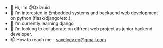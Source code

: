 - 👋 Hi, I’m @QxDruid
- 👀 I’m interested in Embedded systems and backaend web development on python (flask/django/etc.).
- 🌱 I’m currently learning django
- 💞️ I’m looking to collaborate on diffrent web project as junior backend developer.
- 📫 How to reach me - savelyev.eg@gmail.com

<!---
QxDruid/QxDruid is a ✨ special ✨ repository because its `README.md` (this file) appears on your GitHub profile.
You can click the Preview link to take a look at your changes.
--->
